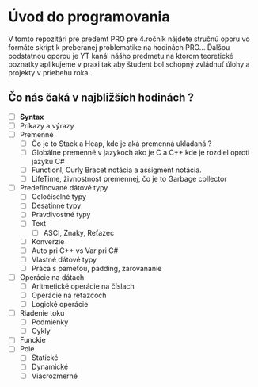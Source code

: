 # Úvod do programovania 

V tomto repozitári pre predemt PRO pre 4.ročník nájdete stručnú oporu vo formáte skrípt k preberanej problematike na hodinách PRO... Ďalšou podstatnou oporou je YT kanál nášho predmetu na ktorom teoretické poznatky aplikujeme v praxi tak aby študent bol schopný zvládnuť úlohy a projekty v priebehu roka... 

## Čo nás čaká v najbližších hodinách ? 

- [ ] **Syntax** 
- [ ] Príkazy a výrazy 
- [ ] Premenné 
  - [ ] Čo je to Stack a Heap, kde je aká premenná ukladaná ?
  - [ ] Globálne premenné v jazykoch ako je C a C++ kde je rozdiel oproti jazyku C#
  - [ ] Functionl, Curly Bracet notácia a assigment notácia.
  - [ ] LifeTime, živnostnosť premennej, čo je to Garbage collector
- [ ] Predefinované dátové typy
  - [ ] Celočíselné typy
  - [ ] Desatinné typy
  - [ ] Pravdivostné typy
  - [ ] Text
    - [ ] ASCI, Znaky, Reťazec
  - [ ] Konverzie
  - [ ] Auto pri C++ vs Var pri C#
  - [ ] Vlastné dátové typy
  - [ ] Práca s pameťou, padding, zarovananie
- [ ] Operácie na dátach
  - [ ] Aritmetické operácie na číslach
  - [ ] Operácie na reťazcoch
  - [ ] Logické operácie
- [ ] Riadenie toku
  - [ ] Podmienky
  - [ ] Cykly
- [ ] Funckie
- [ ] Pole
  - [ ] Statické
  - [ ] Dynamické
  - [ ] Viacrozmerné
